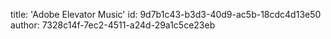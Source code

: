 title: 'Adobe Elevator Music'
id: 9d7b1c43-b3d3-40d9-ac5b-18cdc4d13e50
author: 7328c14f-7ec2-4511-a24d-29a1c5ce23eb
